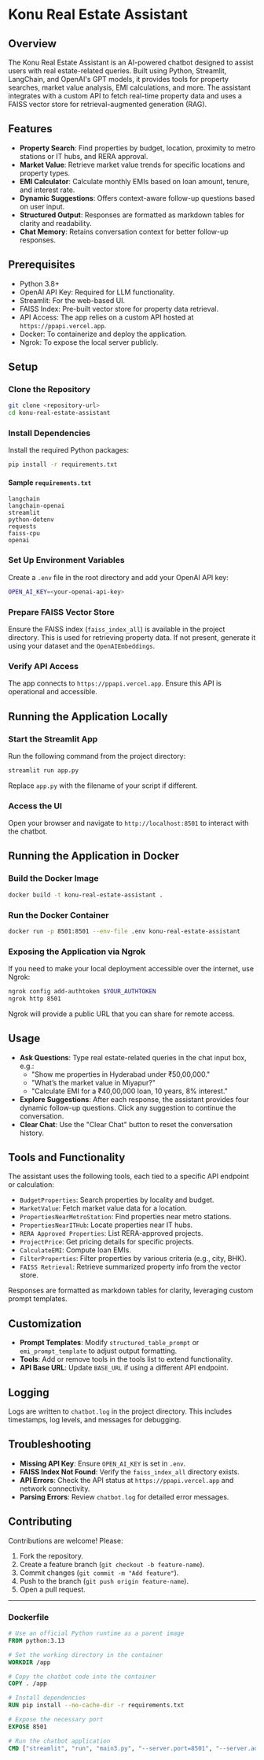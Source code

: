 # Konu Real Estate Assistant

## Overview
The Konu Real Estate Assistant is an AI-powered chatbot designed to assist users with real estate-related queries. Built using Python, Streamlit, LangChain, and OpenAI's GPT models, it provides tools for property searches, market value analysis, EMI calculations, and more. The assistant integrates with a custom API to fetch real-time property data and uses a FAISS vector store for retrieval-augmented generation (RAG).

## Features
- **Property Search**: Find properties by budget, location, proximity to metro stations or IT hubs, and RERA approval.
- **Market Value**: Retrieve market value trends for specific locations and property types.
- **EMI Calculator**: Calculate monthly EMIs based on loan amount, tenure, and interest rate.
- **Dynamic Suggestions**: Offers context-aware follow-up questions based on user input.
- **Structured Output**: Responses are formatted as markdown tables for clarity and readability.
- **Chat Memory**: Retains conversation context for better follow-up responses.

## Prerequisites
- Python 3.8+
- OpenAI API Key: Required for LLM functionality.
- Streamlit: For the web-based UI.
- FAISS Index: Pre-built vector store for property data retrieval.
- API Access: The app relies on a custom API hosted at `https://ppapi.vercel.app`.
- Docker: To containerize and deploy the application.
- Ngrok: To expose the local server publicly.

## Setup

### Clone the Repository
```bash
git clone <repository-url>
cd konu-real-estate-assistant
```

### Install Dependencies
Install the required Python packages:
```bash
pip install -r requirements.txt
```

#### Sample `requirements.txt`
```
langchain
langchain-openai
streamlit
python-dotenv
requests
faiss-cpu
openai
```

### Set Up Environment Variables
Create a `.env` file in the root directory and add your OpenAI API key:
```bash
OPEN_AI_KEY=<your-openai-api-key>
```

### Prepare FAISS Vector Store
Ensure the FAISS index (`faiss_index_all`) is available in the project directory. This is used for retrieving property data. If not present, generate it using your dataset and the `OpenAIEmbeddings`.

### Verify API Access
The app connects to `https://ppapi.vercel.app`. Ensure this API is operational and accessible.

## Running the Application Locally

### Start the Streamlit App
Run the following command from the project directory:
```bash
streamlit run app.py
```
Replace `app.py` with the filename of your script if different.

### Access the UI
Open your browser and navigate to `http://localhost:8501` to interact with the chatbot.

## Running the Application in Docker

### Build the Docker Image
```bash
docker build -t konu-real-estate-assistant .
```

### Run the Docker Container
```bash
docker run -p 8501:8501 --env-file .env konu-real-estate-assistant
```

### Exposing the Application via Ngrok
If you need to make your local deployment accessible over the internet, use Ngrok:
```bash
ngrok config add-authtoken $YOUR_AUTHTOKEN
ngrok http 8501
```
Ngrok will provide a public URL that you can share for remote access.

## Usage
- **Ask Questions**: Type real estate-related queries in the chat input box, e.g.:
  - "Show me properties in Hyderabad under ₹50,00,000."
  - "What’s the market value in Miyapur?"
  - "Calculate EMI for a ₹40,00,000 loan, 10 years, 8% interest."
- **Explore Suggestions**: After each response, the assistant provides four dynamic follow-up questions. Click any suggestion to continue the conversation.
- **Clear Chat**: Use the "Clear Chat" button to reset the conversation history.

## Tools and Functionality
The assistant uses the following tools, each tied to a specific API endpoint or calculation:
- `BudgetProperties`: Search properties by locality and budget.
- `MarketValue`: Fetch market value data for a location.
- `PropertiesNearMetroStation`: Find properties near metro stations.
- `PropertiesNearITHub`: Locate properties near IT hubs.
- `RERA Approved Properties`: List RERA-approved projects.
- `ProjectPrice`: Get pricing details for specific projects.
- `CalculateEMI`: Compute loan EMIs.
- `FilterProperties`: Filter properties by various criteria (e.g., city, BHK).
- `FAISS Retrieval`: Retrieve summarized property info from the vector store.

Responses are formatted as markdown tables for clarity, leveraging custom prompt templates.

## Customization
- **Prompt Templates**: Modify `structured_table_prompt` or `emi_prompt_template` to adjust output formatting.
- **Tools**: Add or remove tools in the tools list to extend functionality.
- **API Base URL**: Update `BASE_URL` if using a different API endpoint.

## Logging
Logs are written to `chatbot.log` in the project directory. This includes timestamps, log levels, and messages for debugging.

## Troubleshooting
- **Missing API Key**: Ensure `OPEN_AI_KEY` is set in `.env`.
- **FAISS Index Not Found**: Verify the `faiss_index_all` directory exists.
- **API Errors**: Check the API status at `https://ppapi.vercel.app` and network connectivity.
- **Parsing Errors**: Review `chatbot.log` for detailed error messages.

## Contributing
Contributions are welcome! Please:
1. Fork the repository.
2. Create a feature branch (`git checkout -b feature-name`).
3. Commit changes (`git commit -m "Add feature"`).
4. Push to the branch (`git push origin feature-name`).
5. Open a pull request.

---

### Dockerfile
```dockerfile
# Use an official Python runtime as a parent image
FROM python:3.13

# Set the working directory in the container
WORKDIR /app

# Copy the chatbot code into the container
COPY . /app

# Install dependencies
RUN pip install --no-cache-dir -r requirements.txt

# Expose the necessary port
EXPOSE 8501

# Run the chatbot application
CMD ["streamlit", "run", "main3.py", "--server.port=8501", "--server.address=0.0.0.0"]
```
